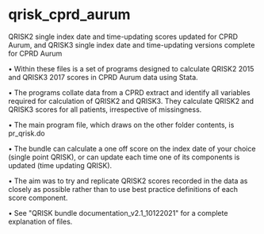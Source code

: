# qrisk_cprd_aurum
QRISK2 single index date and time-updating scores updated for CPRD Aurum, and QRISK3 single index date and time-updating versions complete for CPRD Aurum

• Within these files is a set of programs designed to calculate QRISK2 2015 and QRISK3 2017 scores in CPRD Aurum data using Stata.

• The programs collate data from a CPRD extract and identify all variables required for calculation of QRISK2 and QRISK3. They calculate QRISK2 and QRISK3 scores for all patients, irrespective of missingness.

• The main program file, which draws on the other folder contents, is pr_qrisk.do

• The bundle can calculate a one off score on the index date of your choice (single point QRISK), or can update each time one of its components is updated (time updating QRISK).

• The aim was to try and replicate QRISK2 scores recorded in the data as closely as possible rather than to use best practice definitions of each score component.

• See "QRISK bundle documentation_v2.1_10122021" for a complete explanation of files.
